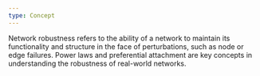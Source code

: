 ```yaml
---
type: Concept
---
```


Network robustness refers to the ability of a network to maintain its functionality and structure in the face of perturbations, such as node or edge failures. Power laws and preferential attachment are key concepts in understanding the robustness of real-world networks.